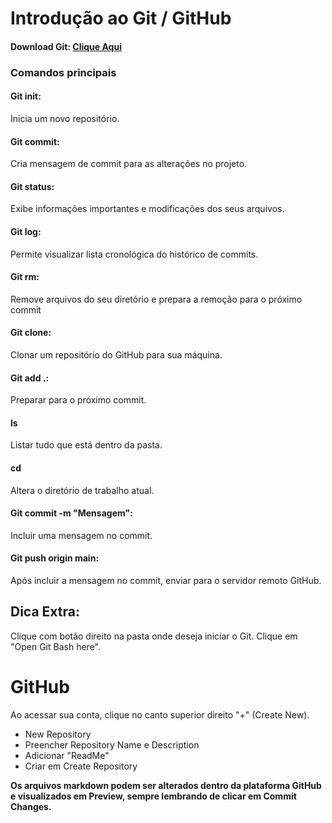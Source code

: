 # Introdução ao Git / GitHub

#### Download Git: [Clique Aqui](https://git-scm.com/downloads)

### Comandos principais

#### Git init:
Inicia um novo repositório.

#### Git commit:
Cria mensagem de commit para as alterações no projeto. 

#### Git status:
Exibe informações importantes e modificações dos seus arquivos. 

#### Git log:
Permite visualizar lista cronológica do histórico de commits. 

#### Git rm:
Remove arquivos do seu diretório e prepara a remoção para o próximo commit

#### Git clone:
Clonar um repositório do GitHub para sua máquina. 

#### Git add .: 
Preparar para o próximo commit.

#### ls
Listar tudo que está dentro da pasta.

#### cd 
Altera o diretório de trabalho atual.

#### Git commit -m "Mensagem":
Incluir uma mensagem no commit.

#### Git push origin main:
Após incluir a mensagem no commit, enviar para o servidor remoto GitHub.

## Dica Extra:
Clique com botão direito na pasta onde deseja iniciar o Git. Clique em "Open Git Bash here".

# GitHub

Ao acessar sua conta, clique no canto superior direito "+" (Create New).
- New Repository
- Preencher Repository Name e Description
- Adicionar "ReadMe"
- Criar em Create Repository

**Os arquivos markdown podem ser alterados dentro da plataforma GitHub e visualizados em Preview, sempre lembrando de clicar em Commit Changes.**
